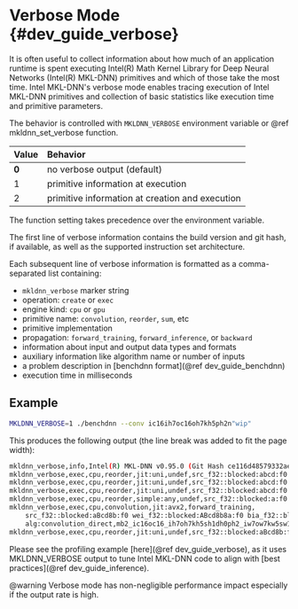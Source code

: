 Verbose Mode {#dev_guide_verbose}
========================================================

It is often useful to collect information about how much of an application
runtime is spent executing Intel(R) Math Kernel Library for Deep Neural
Networks (Intel(R) MKL-DNN) primitives and which of those take the most time.
Intel MKL-DNN's verbose mode enables tracing execution of Intel MKL-DNN
primitives and collection of basic statistics like execution time and
primitive parameters.

The behavior is controlled with `MKLDNN_VERBOSE` environment variable or
@ref mkldnn_set_verbose function.

| Value | Behavior
| :---- | :----
| **0** | no verbose output (default)
| 1     | primitive information at execution
| 2     | primitive information at creation and execution

The function setting takes precedence over the environment variable.

The first line of verbose information contains the build version and git hash,
if available, as well as the supported instruction set architecture.

Each subsequent line of verbose information is formatted as a comma-separated list
containing:
- `mkldnn_verbose` marker string
- operation: `create` or `exec`
- engine kind: `cpu` or `gpu`
- primitive name: `convolution`, `reorder`, `sum`, etc
- primitive implementation
- propagation: `forward_training`, `forward_inference`, or `backward`
- information about input and output data types and formats
- auxiliary information like algorithm name or number of inputs
- a problem description in [benchdnn format](@ref dev_guide_benchdnn)
- execution time in milliseconds

## Example

~~~sh
MKLDNN_VERBOSE=1 ./benchdnn --conv ic16ih7oc16oh7kh5ph2n"wip"
~~~

This produces the following output (the line break was added to fit the page width):

~~~sh
mkldnn_verbose,info,Intel(R) MKL-DNN v0.95.0 (Git Hash ce116d48579332ae7e51a46219114f8d3c1e48db),Intel(R) Advanced Vector Extensions 2 (Intel(R) AVX2)
mkldnn_verbose,exec,cpu,reorder,jit:uni,undef,src_f32::blocked:abcd:f0 dst_f32::blocked:aBcd8b:f0,num:1,2x16x7x7,0.468994
mkldnn_verbose,exec,cpu,reorder,jit:uni,undef,src_f32::blocked:abcd:f0 dst_f32::blocked:ABcd8b8a:f0,num:1,16x16x5x5,0.458008
mkldnn_verbose,exec,cpu,reorder,jit:uni,undef,src_f32::blocked:abcd:f0 dst_f32::blocked:aBcd8b:f0,num:1,2x16x7x7,0.453857
mkldnn_verbose,exec,cpu,reorder,simple:any,undef,src_f32::blocked:a:f0 dst_f32::blocked:a:f0,num:1,16,0.462891
mkldnn_verbose,exec,cpu,convolution,jit:avx2,forward_training,
    src_f32::blocked:aBcd8b:f0 wei_f32::blocked:ABcd8b8a:f0 bia_f32::blocked:a:f0 dst_f32::blocked:aBcd8b:f0,
    alg:convolution_direct,mb2_ic16oc16_ih7oh7kh5sh1dh0ph2_iw7ow7kw5sw1dw0pw2,0.026123
mkldnn_verbose,exec,cpu,reorder,jit:uni,undef,src_f32::blocked:aBcd8b:f0 dst_f32::blocked:abcd:f0,num:1,2x16x7x7,0.464111
~~~

Please see the profiling example [here](@ref dev_guide_verbose), as it uses
MKLDNN_VERBOSE output to tune Intel MKL-DNN code to align with
[best practices](@ref dev_guide_inference).

@warning
Verbose mode has non-negligible performance impact especially if the output
rate is high.
